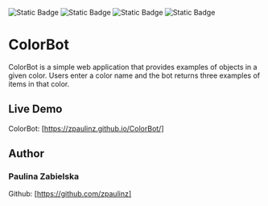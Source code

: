 ![Static Badge](https://img.shields.io/badge/JAVASCRIPT-brightgreen?style=for-the-badge&color=%23FFD700)
![Static Badge](https://img.shields.io/badge/CSS-brightgreen?style=for-the-badge&color=%236600FF)
![Static Badge](https://img.shields.io/badge/Bootstrap-brightgreen?style=for-the-badge&color=rgb(115%2C%2044%2C%20189))
![Static Badge](https://img.shields.io/badge/HTML-brightgreen?style=for-the-badge&color=%23FF0033)



# ColorBot
ColorBot is a simple web application that provides examples of objects in a given color. Users enter a color name and the bot returns three examples of items in that color.

## Live Demo
ColorBot: [https://zpaulinz.github.io/ColorBot/]

## Author
### Paulina Zabielska 
Github: [https://github.com/zpaulinz]
